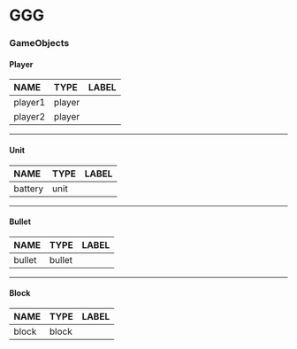 # GGG

### GameObjects

#### Player

|NAME       |TYPE       |LABEL       |
|:----------|:----------|:-----------|
|player1    |player     |            |
|player2    |player     |            |

***

#### Unit

|NAME       |TYPE       |LABEL       |
|:----------|:----------|:-----------|
|battery    |unit       |            |

***

#### Bullet

|NAME       |TYPE       |LABEL       |
|:----------|:----------|:-----------|
|bullet     |bullet     |            |

***

#### Block

|NAME       |TYPE       |LABEL       |
|:----------|:----------|:-----------|
|block      |block      |            |

